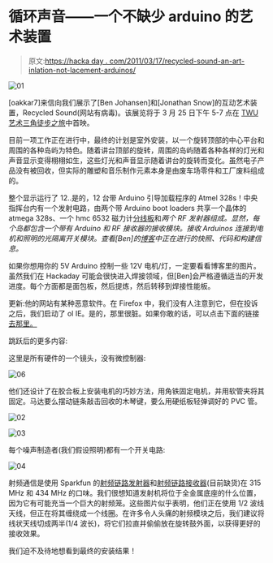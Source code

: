 # 循环声音——一个不缺少 arduino 的艺术装置

> 原文:[https://hacka day . com/2011/03/17/recycled-sound-an-art-inlation-not-lacement-arduinos/](https://hackaday.com/2011/03/17/recycled-sound-an-art-instillation-not-lacking-arduinos/)

![](../Images/ad50d7415f33c09f8653ee4d36451100.png "01")

[oakkar7]来信向我们展示了[Ben Johansen]和[Jonathan Snow]的互动艺术装置，Recycled Sound(网站有病毒)。该展览将于 3 月 25 日下午 5-7 点在 [TWU 艺术三角徒步之旅](http://www.twu.edu/triangle/)中首映。

目前一项工作正在进行中，最终的计划是室外安装，以一个旋转顶部的中心平台和周围的各种岛屿为特色。随着讲台顶部的旋转，周围的岛屿随着各种各样的灯光和声音显示变得栩栩如生，这些灯光和声音显示随着讲台的旋转而变化。虽然电子产品没有被回收，但实际的雕塑和音乐制作元素本身是由废车场零件和工厂废料组成的。

整个显示运行了 12..是的，12 台带 Arduino 引导加载程序的 Atmel 328s！中央指挥台内有一个发射电路，由两个带 Arduino boot loaders 共享一个晶体的 atmega 328s、一个 hmc 6532 磁力计[分线板](http://www.sparkfun.com/products/7915)和*两个 RF 发射器组成。显然，每个岛都包含一个带有 Arduino 和 RF 接收器的接收模块。接收 Arduinos 连接到电机和照明的光隔离开关模块。查看[Ben]的[博客](http://www.benjohansen.com/archives/category/installation-art)中正在进行的快照、代码和构建信息。*

如果你想用你的 5V Arduino 控制一些 12V 电机/灯，一定要看看博客里的图片。虽然我们在 Hackaday 可能会很快进入焊接领域，但[Ben]会严格遵循适当的开发进度。每个方面都是面包板，然后提炼，然后转移到焊接性能板。

更新:他的网站有某种恶意软件。在 Firefox 中，我们没有人注意到它，但在投诉之后，我们启动了 ol IE。是的，那里很脏。如果你敢的话，可以点击下面的链接[去那里。](http://www.benjohansen.com/recycled-sound)

跳跃后的更多内容:

这里是所有硬件的一个镜头，没有微控制器:

![](../Images/5fcb1d9157f2cfec952a75785e1b7691.png "06")

他们还设计了在胶合板上安装电机的巧妙方法，用角铁固定电机，并用软管夹将其固定。马达要么摆动链条敲击回收的木琴键，要么用硬纸板轻弹调好的 PVC 管。

![](../Images/0f11b46b92d51781945e45a753ef7765.png "02")

![](../Images/7f5e2fb98ef28d96391d4387776ad0be.png "03")

每个噪声制造者(我们假设照明)都有一个开关电路:

![](../Images/03f334dc2d0f732a3b235b1e7466b8dd.png "04")

射频通信是使用 Sparkfun 的[射频链路发射器](http://www.sparkfun.com/products/8945)和[射频链路接收器](http://www.sparkfun.com/products/8948)(目前缺货)在 315 MHz 和 434 MHz 的口味。我们很想知道发射机将位于全金属底座的什么位置，因为它有可能充当一个巨大的射频笼。这些图片似乎表明，他们正在使用 1/2 波线天线，但正在将其缠绕成一个线圈。在许多令人头痛的射频模块之后，我们建议将线状天线切成两半(1/4 波长)，将它们拉直并偷偷放在旋转鼓外面，以获得更好的接收效果。

我们迫不及待地想看到最终的安装结果！